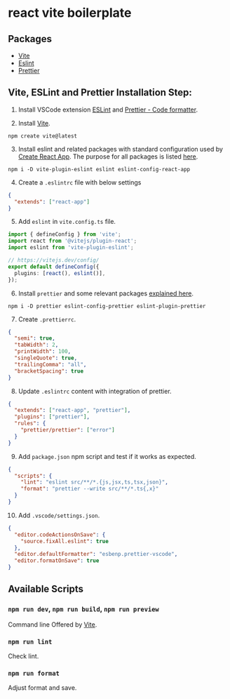 # react vite boilerplate

## Packages

- [Vite](https://vitejs.dev/guide/why.html)
- [Eslint](https://eslint.org/)
- [Prettier](https://prettier.io/)

## Vite, ESLint and Prettier Installation Step:

1. Install VSCode extension [ESLint](https://marketplace.visualstudio.com/items?itemName=dbaeumer.vscode-eslint) and [Prettier - Code formatter](https://marketplace.visualstudio.com/items?itemName=esbenp.prettier-vscode).

2. Install [Vite](https://vitejs.dev/guide/).

```
npm create vite@latest
```

3. Install eslint and related packages with standard configuration used by [Create React App](https://www.npmjs.com/package/eslint-config-react-app). The purpose for all packages is listed [here](https://www.robinwieruch.de/vite-eslint/).

```
npm i -D vite-plugin-eslint eslint eslint-config-react-app
```

4. Create a `.eslintrc` file with below settings

```json
{
  "extends": ["react-app"]
}
```

5. Add `eslint` in `vite.config.ts` file.

```ts
import { defineConfig } from 'vite';
import react from '@vitejs/plugin-react';
import eslint from 'vite-plugin-eslint';

// https://vitejs.dev/config/
export default defineConfig({
  plugins: [react(), eslint()],
});
```

6.  Install `prettier` and some relevant packages [explained here](https://prettier.io/docs/en/install.html#eslint-and-other-linters).

```
npm i -D prettier eslint-config-prettier eslint-plugin-prettier
```

7. Create `.prettierrc`.

```json
{
  "semi": true,
  "tabWidth": 2,
  "printWidth": 100,
  "singleQuote": true,
  "trailingComma": "all",
  "bracketSpacing": true
}
```

8. Update `.eslintrc` content with integration of prettier.

```json
{
  "extends": ["react-app", "prettier"],
  "plugins": ["prettier"],
  "rules": {
    "prettier/prettier": ["error"]
  }
}
```

9. Add `package.json` npm script and test if it works as expected.

```json
{
  "scripts": {
    "lint": "eslint src/**/*.{js,jsx,ts,tsx,json}",
    "format": "prettier --write src/**/*.ts{,x}"
  }
}
```

10. Add `.vscode/settings.json`.

```json
{
  "editor.codeActionsOnSave": {
    "source.fixAll.eslint": true
  },
  "editor.defaultFormatter": "esbenp.prettier-vscode",
  "editor.formatOnSave": true
}
```

## Available Scripts

### `npm run dev`, `npm run build`, `npm run preview`

Command line Offered by [Vite](https://vitejs.dev/guide/cli.html).

### `npm run lint`

Check lint.

### `npm run format`

Adjust format and save.
